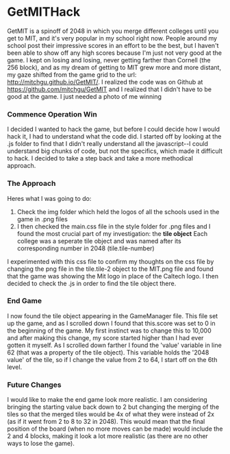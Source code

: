 # GetMITHack

GetMIT is a spinoff of 2048 in which you merge different colleges until you get to MIT, and it's very popular in my school right now. People around my school post their impressive scores in an effort to be the best, but I haven't been able to show off any high scores because I'm just not very good at the game. I kept on losing and losing, never getting farther than Cornell (the 256 block), and as my dream of getting to MIT grew more and more distant, my gaze shifted from the game grid to the url: http://mitchgu.github.io/GetMIT/. I realized the code was on Github at https://github.com/mitchgu/GetMIT and I realized that I didn't have to be good at the game. I just needed a photo of me winning

### Commence Operation Win

I decided I wanted to hack the game, but before I could decide how I would hack it, I had to understand what the code did. I started off by looking at the .js folder to find that I didn't really understand all the javascript--I could understand big chunks of code, but not the specifics, which made it difficult to hack. I decided to take a step back and take a more methodical approach.

### The Approach
Heres what I was going to do:
1. Check the img folder which held the logos of all the schools used in the game in .png files
2. I then checked the main.css file in the style folder for .png files and I found the most crucial part of my investigation: the **tile object**  Each college was a seperate tile object and was named after its corresponding number in 2048 (tile.tile-number)

I experimented with this css file to confirm my thoughts on the css file by changing the png file in the tile.tile-2 object to the MIT.png file and found that the game was showing the Mit logo in place of the Caltech logo. I then decided to check the .js in order to find the tile object there.

### End Game

I now found the tile object appearing in the GameManager file. This file set up the game, and as I scrolled down I found that this.score was set to 0 in the beginning of the game. My first instinct was to change this to 10,000 and after making this change, my score started higher than I had ever gotten it myself. As I scrolled down farther I found the 'value' variable in line 62 (that was a property of the tile object). This variable holds the '2048 value' of the tile, so if I change the value from 2 to 64, I start off on the 6th level.

### Future Changes

I would like to make the end game look more realistic. I am considering bringing the starting value back down to 2 but changing the merging of the tiles so that the merged tiles would be 4x of what they were instead of 2x (as if it went from 2 to 8 to 32 in 2048). This would mean that the final position of the board (when no more moves can be made) would include the 2 and 4 blocks, making it look a lot more realistic (as there are no other ways to lose the game).
